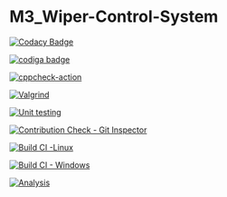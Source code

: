 # M3_Wiper-Control-System

[![Codacy Badge](https://app.codacy.com/project/badge/Grade/b279edd9e9c146ba97c2a786298bd7f7)](https://www.codacy.com/gh/GOPINATH0926/M3_Wiper-Control-System/dashboard?utm_source=github.com&amp;utm_medium=referral&amp;utm_content=GOPINATH0926/M3_Wiper-Control-System&amp;utm_campaign=Badge_Grade)

<a href="https://app.codiga.io/hub/user/github/GOPINATH0926">
   <img src="https://api.codiga.io/public/badge/user/github/GOPINATH0926?style=light" alt="codiga badge" />
</a>

[![cppcheck-action](https://github.com/GOPINATH0926/M3_Wiper-Control-System/actions/workflows/cpp%20check.yml/badge.svg)](https://github.com/GOPINATH0926/M3_Wiper-Control-System/actions/workflows/cpp%20check.yml)

[![Valgrind](https://github.com/GOPINATH0926/M3_Wiper-Control-System/actions/workflows/valgrind.yml/badge.svg)](https://github.com/GOPINATH0926/M3_Wiper-Control-System/actions/workflows/valgrind.yml)

[![Unit testing](https://github.com/GOPINATH0926/M3_Wiper-Control-System/actions/workflows/unit_testing.yml/badge.svg)](https://github.com/GOPINATH0926/M3_Wiper-Control-System/actions/workflows/unit_testing.yml)

[![Contribution Check - Git Inspector](https://github.com/GOPINATH0926/M3_Wiper-Control-System/actions/workflows/Gir_Inspector.yml/badge.svg)](https://github.com/GOPINATH0926/M3_Wiper-Control-System/actions/workflows/Gir_Inspector.yml)

[![Build CI -Linux](https://github.com/GOPINATH0926/M3_Wiper-Control-System/actions/workflows/Built_linux.yml/badge.svg)](https://github.com/GOPINATH0926/M3_Wiper-Control-System/actions/workflows/Built_linux.yml)

[![Build CI - Windows](https://github.com/GOPINATH0926/M3_Wiper-Control-System/actions/workflows/Build_windows.yml/badge.svg)](https://github.com/GOPINATH0926/M3_Wiper-Control-System/actions/workflows/Build_windows.yml)

[![Analysis](https://github.com/GOPINATH0926/M3_Wiper-Control-System/actions/workflows/Analysis.yml/badge.svg)](https://github.com/GOPINATH0926/M3_Wiper-Control-System/actions/workflows/Analysis.yml)
